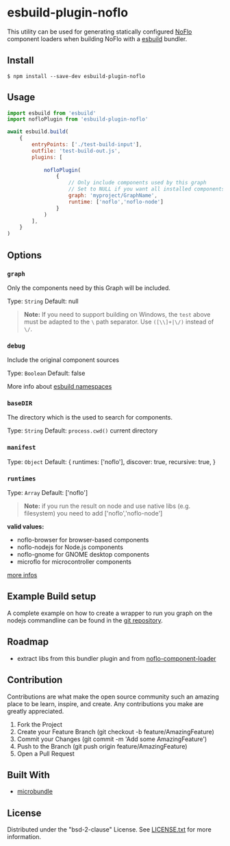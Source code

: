 # esbuild-plugin-noflo

This utility can be used for generating statically configured [NoFlo](https://noflojs.org) component loaders when building NoFlo with a [esbuild](https://esbuild.github.io) bundler.

## Install

    $ npm install --save-dev esbuild-plugin-noflo

## Usage

```js
import esbuild from 'esbuild'
import nofloPlugin from 'esbuild-plugin-noflo'

await esbuild.build(
    {
        entryPoints: ['./test-build-input'],
        outfile: 'test-build-out.js',
        plugins: [
            
            nofloPlugin(
                {
                    // Only include components used by this graph
                    // Set to NULL if you want all installed components
                    graph: 'myproject/GraphName',
                    runtime: ['noflo','noflo-node'] 
                }
            )
        ],
    }
)
```

## Options

### `graph`

Only the components need by this Graph will be included.

Type: `String`
Default: null

> **Note:** If you need to support building on Windows, the `test` above must be adapted to the `\` path separator. Use `([\\]+|\/)` instead of `\/`.


### `debug`

Include the original component sources

Type: `Boolean`
Default: false

More info about [esbuild namespaces](https://esbuild.github.io/plugins/#namespaces)

### `baseDIR`

The directory which is the used to search for components.

Type: `String`
Default: `process.cwd()` current directory

### `manifest`

Type: `Object`
Default: {
    runtimes: ['noflo'],
    discover: true,
    recursive: true,
}

### `runtimes`

Type: `Array`
Default: ['noflo']

> **Note:** if you run the result on node and use native libs (e.g. filesystem) you need to add ['noflo','noflo-node'] 

**valid values:**
 * noflo-browser for browser-based components
 * noflo-nodejs for Node.js components
 * noflo-gnome for GNOME desktop components
 * microflo for microcontroller components

[more infos](https://noflojs.org/documentation/publishing/)

## Example Build setup

A complete example on how to create a wrapper to run you graph on the nodejs commandline can be found in the [git repository](https://github.com/aheissenberger/esbuild-plugin-noflo/tree/master/example).

## Roadmap

 - extract libs from this bundler plugin and from [noflo-component-loader](git://github.com/noflo/noflo-component-loader.git)

## Contribution

Contributions are what make the open source community such an amazing place to be learn, inspire, and create. Any contributions you make are greatly appreciated.

1. Fork the Project
1. Create your Feature Branch (git checkout -b feature/AmazingFeature)
1. Commit your Changes (git commit -m 'Add some AmazingFeature')
1. Push to the Branch (git push origin feature/AmazingFeature)
1. Open a Pull Request

## Built With

- [microbundle](https://github.com/developit/microbundle)

## License

Distributed under the "bsd-2-clause" License. See [LICENSE.txt](LICENSE.txt) for more information.




